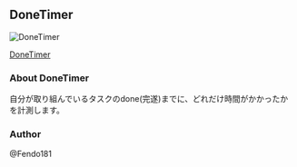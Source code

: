 ## DoneTimer

![DoneTimer](https://user-images.githubusercontent.com/13227145/71044228-76b94e00-2174-11ea-8683-ad2f7249021c.png)

[DoneTimer](https://scrapbox.io/fendo181/DoneTimer)

### About DoneTimer

自分が取り組んでいるタスクのdone(完遂)までに、どれだけ時間がかかったかを計測します。

### Author

@Fendo181

